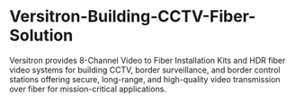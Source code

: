 # Versitron-Building-CCTV-Fiber-Solution
Versitron provides 8-Channel Video to Fiber Installation Kits and HDR fiber video systems for building CCTV, border surveillance, and border control stations offering secure, long-range, and high-quality video transmission over fiber for mission-critical applications.
